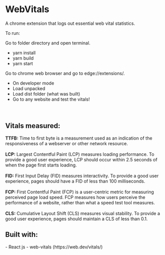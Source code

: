 # WebVitals
A chrome extension that logs out essential web vital statistics.

To run: 

Go to folder directory and open terminal. 
- yarn install
- yarn build
- yarn start

Go to chrome web browser and go to edge://extensions/.
- On developer mode
- Load unpacked 
- Load dist folder (what was built) 
- Go to any website and test the vitals!
      <br/>
      <br/>
      <br/>
<h2>Vitals measured:</h2>
        <b>TTFB:</b> Time to first byte is a measurement used as an indication
        of the responsiveness of a webserver or other network resource.
      <br/>
      <br/>
        <b>LCP:</b> Largest Contentful Paint (LCP) measures loading performance.
        To provide a good user experience, LCP should occur within 2.5 seconds
        of when the page first starts loading.
      <br/>
      <br/>
        <b>FID:</b> First Input Delay (FID) measures interactivity. To provide a
        good user experience, pages should have a FID of less than 100
        milliseconds.
      <br/>
      <br/>
        <b>FCP:</b> First Contentful Paint (FCP) is a user-centric metric for
        measuring perceived page load speed. FCP measures how users perceive the
        performance of a website, rather than what a speed test tool measures.
      <br/>
      <br/>
        <b>CLS:</b> Cumulative Layout Shift (CLS) measures visual stability. To
        provide a good user experience, pages should maintain a CLS of less than
        0.1.
<h2>Built with:</h2>
      - React js
      - web-vitals (https://web.dev/vitals/)
